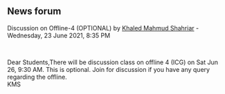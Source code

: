 <h2>News forum</h2><a href="https://moodle.cse.buet.ac.bd/user/view.php?id=4&course=567"></a>
Discussion on Offline-4 (OPTIONAL)
by <a href="https://moodle.cse.buet.ac.bd/user/view.php?id=4&course=567">Khaled Mahmud Shahriar</a> - Wednesday, 23 June 2021, 8:35 PM


 

Dear Students,There will be discussion class on offline 4 (ICG) on Sat Jun 26, 9:30 AM. This is optional. Join for discussion if you have any query regarding the offline.<br />KMS






